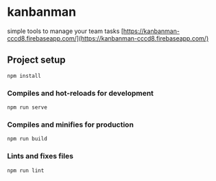# kanbanman
simple tools to manage your team tasks
[https://kanbanman-cccd8.firebaseapp.com/](https://kanbanman-cccd8.firebaseapp.com/) 

## Project setup
```
npm install
```

### Compiles and hot-reloads for development
```
npm run serve
```

### Compiles and minifies for production
```
npm run build
```

### Lints and fixes files
```
npm run lint
```
